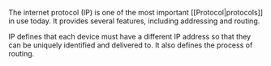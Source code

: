 The internet protocol (IP) is one of the most important [[Protocol|protocols]] in use today. It provides several features, including addressing and routing.

IP defines that each device must have a different IP address so that they can be uniquely identified and delivered to. It also defines the process of routing.